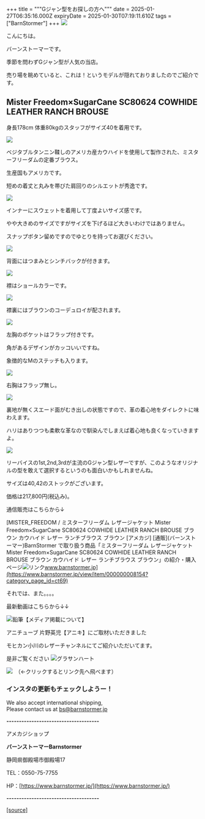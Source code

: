 +++
title = """Gジャン型をお探しの方へ"""
date = 2025-01-27T06:35:16.000Z
expiryDate = 2025-01-30T07:19:11.610Z
tags = ["BarnStormer"]
+++
[![](https://stat.ameba.jp/user_images/20231023/16/barnstormer-go/b2/03/p/o0420015015354743273.png)](https://ameblo.jp/barnstormer-go/entry-12825670498.html)

こんにちは。

バーンストーマーです。

季節を問わずGジャン型が人気の当店。

売り場を眺めていると、これは！というモデルが隠れておりましたのでご紹介です。

Mister Freedom×SugarCane SC80624 COWHIDE LEATHER RANCH BROUSE
-------------------------------------------------------------

身長178cm 体重80kgのスタッフがサイズ40を着用です。

[![](https://stat.ameba.jp/user_images/20250126/18/barnstormer-go/05/78/j/o0466070015537367408.jpg)](https://stat.ameba.jp/user_images/20250126/18/barnstormer-go/05/78/j/o0466070015537367408.jpg)

ベジタブルタンニン鞣しのアメリカ産カウハイドを使用して製作された、ミスターフリーダムの定番ブラウス。

生産国もアメリカです。

短めの着丈と丸みを帯びた肩回りのシルエットが秀逸です。

[![](https://stat.ameba.jp/user_images/20250126/18/barnstormer-go/29/c4/j/o0466070015537367412.jpg)](https://stat.ameba.jp/user_images/20250126/18/barnstormer-go/29/c4/j/o0466070015537367412.jpg)

インナーにスウェットを着用して丁度よいサイズ感です。

やや大きめのサイズですがサイズを下げるほど大きいわけではありません。

スナップボタン留めですのでゆとりを持ってお選びください。

[![](https://stat.ameba.jp/user_images/20250126/18/barnstormer-go/3c/eb/j/o0466070015537367417.jpg)](https://stat.ameba.jp/user_images/20250126/18/barnstormer-go/3c/eb/j/o0466070015537367417.jpg)

背面にはつまみとシンチバックが付きます。

[![](https://stat.ameba.jp/user_images/20250126/18/barnstormer-go/bd/9f/j/o0466070015537367423.jpg)](https://stat.ameba.jp/user_images/20250126/18/barnstormer-go/bd/9f/j/o0466070015537367423.jpg)

襟はショールカラーです。

[![](https://stat.ameba.jp/user_images/20250126/18/barnstormer-go/59/0b/j/o0466070015537367427.jpg)](https://stat.ameba.jp/user_images/20250126/18/barnstormer-go/59/0b/j/o0466070015537367427.jpg)

襟裏にはブラウンのコーデュロイが配されます。

[![](https://stat.ameba.jp/user_images/20250126/18/barnstormer-go/a0/d3/j/o0466070015537367448.jpg)](https://stat.ameba.jp/user_images/20250126/18/barnstormer-go/a0/d3/j/o0466070015537367448.jpg)

左胸のポケットはフラップ付きです。

角があるデザインがカッコいいですね。

象徴的なMのステッチも入ります。

[![](https://stat.ameba.jp/user_images/20250126/18/barnstormer-go/4f/25/j/o0466070015537367435.jpg)](https://stat.ameba.jp/user_images/20250126/18/barnstormer-go/4f/25/j/o0466070015537367435.jpg)

右胸はフラップ無し。

[![](https://stat.ameba.jp/user_images/20250126/18/barnstormer-go/2d/8c/j/o0466070015537367438.jpg)](https://stat.ameba.jp/user_images/20250126/18/barnstormer-go/2d/8c/j/o0466070015537367438.jpg)

裏地が無くスエード面がむき出しの状態ですので、革の着心地をダイレクトに味わえます。

ハリはありつつも柔軟な革なので馴染んでしまえば着心地も良くなっていきますよ。

[![](https://stat.ameba.jp/user_images/20250126/18/barnstormer-go/2a/c1/j/o0466070015537367451.jpg)](https://stat.ameba.jp/user_images/20250126/18/barnstormer-go/2a/c1/j/o0466070015537367451.jpg)

リーバイスの1st,2nd,3rdが主流のGジャン型レザーですが、このようなオリジナルの型を敢えて選択するというのも面白いかもしれませんね。

サイズは40,42のストックがございます。

価格は217,800円(税込み)。

通信販売はこちらから↓

[MISTER\_FREEDOM / ミスターフリーダム レザージャケット Mister Freedom×SugarCane SC80624 COWHIDE LEATHER RANCH BROUSE ブラウン カウハイド レザー ランチブラウス ブラウン \[アメカジ\] \[通販\](バーンストーマー)BarnStormer で取り扱う商品「ミスターフリーダム レザージャケット Mister Freedom×SugarCane SC80624 COWHIDE LEATHER RANCH BROUSE ブラウン カウハイド レザー ランチブラウス ブラウン」の紹介・購入ページ![リンク](https://c.stat100.ameba.jp/ameblo/symbols/v3.20.0/svg/gray/editor_link.svg)www.barnstormer.jp](https://www.barnstormer.jp/view/item/000000008154?category_page_id=ct69)

それでは、また。。。。

最新動画はこちらから↓↓

![鉛筆](https://stat100.ameba.jp/blog/ucs/img/char/char3/519.png)【メディア掲載について】

アニチューブ 片野英児【アニキ】にご取材いただきました

モヒカン小川のレザーチャンネルにてご紹介いただいてます。

是非ご覧ください ![グラサンハート](https://stat100.ameba.jp/blog/ucs/img/char/char3/148.png)

[![](https://stat.ameba.jp/user_images/20230412/16/barnstormer-go/6a/23/p/o0108010815269242493.png)](https://www.instagram.com/barnstormer_daily/)　（←クリックするとリンク先へ飛べます）

### インスタの更新もチェックしようー！

We also accept international shipping,  
Please contact us at bs@barnstormer.jp

**\-------------------------------------**

アメカジショップ

**バーンストーマーBarnstormer**

静岡県御殿場市御殿場17

TEL：0550-75-7755

HP：[https://www.barnstormer.jp/](https://www.barnstormer.jp/)

**\-------------------------------------**

[[source]](https://ameblo.jp/barnstormer-go/entry-12883959755.html)
